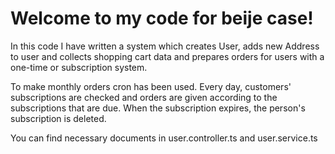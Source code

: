 # Welcome to my code for beije case!

In this code I have written a system which creates User, adds new Address to user and collects shopping cart data and prepares orders for users with a one-time or subscription system.

To make monthly orders cron has been used. Every day, customers' subscriptions are checked and orders are given according to the subscriptions that are due.
When the subscription expires, the person's subscription is deleted.

You can find necessary documents in user.controller.ts and user.service.ts
